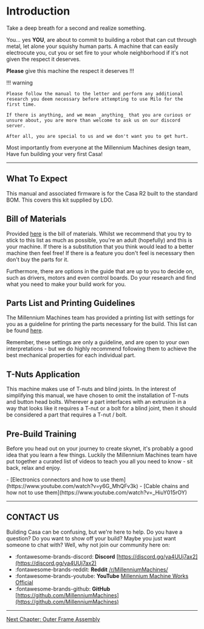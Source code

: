 # Introduction

Take a deep breath for a second and realize something.

You... yes **YOU**, are about to commit to building a robot that can cut through metal, let alone your squishy human parts.
A machine that can easily electrocute you, cut you or set fire to your whole neighborhood if it's not given the respect it deserves.

**Please** give this machine the respect it deserves !!!

!!! warning

    Please follow the manual to the letter and perform any additional research you deem necessary before attempting to use Milo for the first time.

    If there is anything, and we mean _anything_ that you are curious or unsure about, you are more than welcome to ask us on our discord server.

    After all, you are special to us and we don't want you to get hurt.

Most importantly from everyone at the Millennium Machines design team,
Have fun building your very first Casa!

---

## What To Expect

This manual and associated firmware is for the Casa R2 built to the standard BOM. This covers this kit supplied by LDO.

<!-- More needed here -->

## Bill of Materials

Provided [here](../../bom/sourcing_guide.md) is the bill of materials. Whilst we recommend that you try to stick to this list as much as possible, you're an adult (hopefully) and this is your machine. If there is a substitution that you think would lead to a better machine then feel free! If there is a feature you don't feel is necessary then don't buy the parts for it.

Furthermore, there are options in the guide that are up to you to decide on, such as drivers, motors and even control boards. Do your research and find what you need to make your build work for you.

## Parts List and Printing Guidelines

The Millennium Machines team has provided a printing list with settings for you as a guideline for printing the parts necessary for the build. This list can be found [here](../../bom/printing_guide.md.md).

Remember, these settings are only a guideline, and are open to your own interpretations - but we do highly recommend following them to achieve the best mechanical properties for each individual part.

## T-Nuts Application

This machine makes use of T-nuts and blind joints. In the interest of simplifying this manual, we have chosen to omit the installation of T-nuts and button head bolts. Wherever a part interfaces with an extrusion in a way that looks like it requires a T-nut or a bolt for a blind joint, then it should be considered a part that requires a T-nut / bolt.

## Pre-Build Training

Before you head out on your journey to create skynet, it's probably a good idea that you learn a few things. Luckily the Millennium Machines team have put together a curated list of videos to teach you all you need to know - sit back, relax and enjoy.

<div class="annotate" markdown>
- [Electronics connectors and how to use them](https://www.youtube.com/watch?v=y6G_MhQFv3k)
- [Cable chains and how not to use them](https://www.youtube.com/watch?v=_HiuY015rOY)
</div>

---

## CONTACT US

Building Casa can be confusing, but we're here to help.
Do you have a question?
Do you want to show off your build?
Maybe you just want someone to chat with?
Well, why not join our community here on:

- :fontawesome-brands-discord: **Discord** [https://discord.gg/ya4UUj7ax2](https://discord.gg/ya4UUj7ax2)
- :fontawesome-brands-reddit: **Reddit** [/r/MillenniumMachines/](https://www.reddit.com/r/MilleniumMachines/)
- :fontawesome-brands-youtube: **YouTube** [Millennium Machine Works Official](https://www.youtube.com/channel/UCfdxXilZd76Dp8RfLxUJ_Gw)
- :fontawesome-brands-github: **GitHub** [https://github.com/MillenniumMachines](https://github.com/MillenniumMachines)

---

[Next Chapter: Outer Frame Assembly](./20_outer_frame_assembly.md)
<!-- Next chapter link needed -->